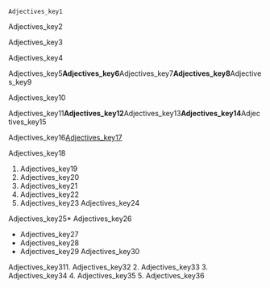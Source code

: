 ```ngMeta
Adjectives_key1
```
Adjectives_key2

Adjectives_key3

Adjectives_key4

Adjectives_key5**Adjectives_key6**Adjectives_key7**Adjectives_key8**Adjectives_key9

Adjectives_key10

Adjectives_key11**Adjectives_key12**Adjectives_key13**Adjectives_key14**Adjectives_key15

Adjectives_key16[Adjectives_key17](-D4bdGDFgeE)


Adjectives_key18

1. Adjectives_key19
2. Adjectives_key20
3. Adjectives_key21
4. Adjectives_key22
5. Adjectives_key23
Adjectives_key24

Adjectives_key25* Adjectives_key26
* Adjectives_key27
* Adjectives_key28
* Adjectives_key29
Adjectives_key30

Adjectives_key311. Adjectives_key32
2. Adjectives_key33
3. Adjectives_key34
4. Adjectives_key35
5. Adjectives_key36
